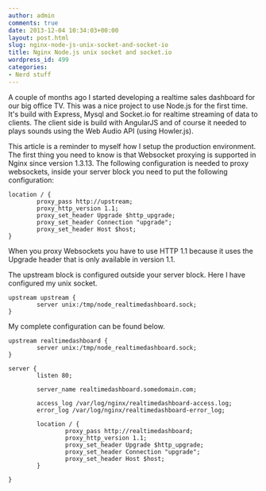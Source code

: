 ```yaml
---
author: admin
comments: true
date: 2013-12-04 10:34:03+00:00
layout: post.html
slug: nginx-node-js-unix-socket-and-socket-io
title: Nginx Node.js unix socket and socket.io
wordpress_id: 499
categories:
- Nerd stuff
---
```


A couple of months ago I started developing a realtime sales dashboard for our big office TV. This was a nice project to use Node.js for the first time. It's build with Express, Mysql and Socket.io for realtime streaming of data to clients. The client side is build with AngularJS and of course it needed to plays sounds using the Web Audio API (using Howler.js).

This article is a reminder to myself how I setup the production environment. The first thing you need to know is that Websocket proxying is supported in Nginx since version 1.3.13. The following configuration is needed to proxy websockets, inside your server block you need to put the following configuration:


    
    
    location / {
            proxy_pass http://upstream;
            proxy_http_version 1.1;
            proxy_set_header Upgrade $http_upgrade;
            proxy_set_header Connection "upgrade";
            proxy_set_header Host $host;
    }
    



When you proxy Websockets you have to use HTTP 1.1 because it uses the Upgrade header that is only available in version 1.1. 

The upstream block is configured outside your server block. Here I have configured my unix socket.


    
    
    upstream upstream {
            server unix:/tmp/node_realtimedashboard.sock;
    }
    



My complete configuration can be found below.


    
    
    upstream realtimedashboard {
            server unix:/tmp/node_realtimedashboard.sock;
    }
    
    server {
            listen 80;
    
            server_name realtimedashboard.somedomain.com;
    
            access_log /var/log/nginx/realtimedashboard-access.log;
            error_log /var/log/nginx/realtimedashboard-error_log;
    
            location / {
                    proxy_pass http://realtimedashboard;
                    proxy_http_version 1.1;
                    proxy_set_header Upgrade $http_upgrade;
                    proxy_set_header Connection "upgrade";
                    proxy_set_header Host $host;
            }
    
    }
    





